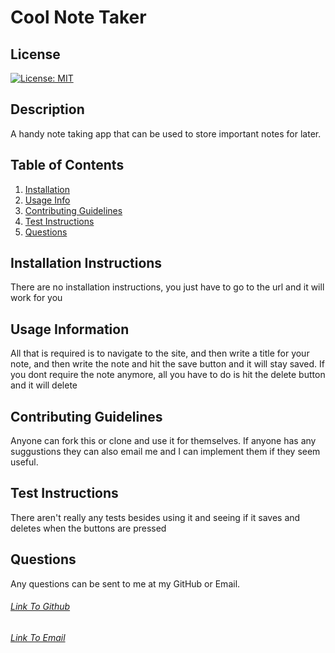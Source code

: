 # Cool Note Taker
 
  ## License
  [![License: MIT](https://img.shields.io/badge/License-MIT-yellow.svg)](https://opensource.org/licenses/MIT)
  
  ## Description
  A handy note taking app that can be used to store important notes for later.

  ## Table of Contents
  1. [Installation](#Installation)
  2. [Usage Info](#UsageInfo)
  3. [Contributing Guidelines](#ContributingGuidelines)
  4. [Test Instructions](#TestInstructions)
  5. [Questions](#Questions)


  ## Installation Instructions
  There are no installation instructions, you just have to go to the url and it will work for you

  ## Usage Information
  All that is required is to navigate to the site, and then write a title for your note, and then write the note and hit the save button and it will stay saved. If you dont require the note anymore, all you have to do is hit the delete button and it will delete

  ## Contributing Guidelines
  Anyone can fork this or clone and use it for themselves. If anyone has any suggustions they can also email me and I can implement them if they seem useful.

  ## Test Instructions
  There aren't really any tests besides using it and seeing if it saves and deletes when the buttons are pressed
  
## Questions
  Any questions can be sent to me at my GitHub or Email.
  ###### [Link To Github](https://github.com/Skoggy)
  ###### [Link To Email](https://mailto:chris.skogstad1@gmail.com)
